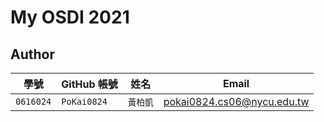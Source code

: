 # My OSDI 2021

## Author

| 學號 | GitHub 帳號 | 姓名 | Email |
| --- | ----------- | --- | --- |
|`0616024`| `PoKai0824` | `黃柏凱` | pokai0824.cs06@nycu.edu.tw |
